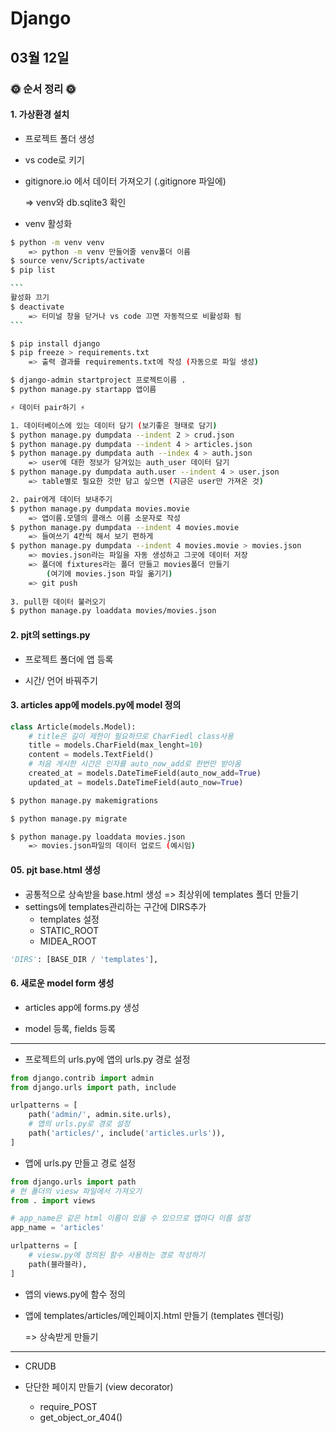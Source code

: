 # Django

## 03월 12일

### 🌞 순서 정리 🌞

#### 1. 가상환경 설치

- 프로젝트 폴더 생성
- vs code로 키기

- gitignore.io 에서 데이터 가져오기 (.gitignore 파일에)

  => venv와 db.sqlite3 확인



- venv 활성화

```bash
$ python -m venv venv
	=> python -m venv 만들어줄 venv폴더 이름
$ source venv/Scripts/activate
$ pip list

​```
활성화 끄기
$ deactivate
	=> 터미널 창을 닫거나 vs code 끄면 자동적으로 비활성화 됨
​```

$ pip install django
$ pip freeze > requirements.txt
	=> 출력 결과를 requirements.txt에 작성 (자동으로 파일 생성)

$ django-admin startproject 프로젝트이름 .
$ python manage.py startapp 앱이름
```

```bash
⚡ 데이터 pair하기 ⚡

1. 데이터베이스에 있는 데이터 담기 (보기좋은 형태로 담기)
$ python manage.py dumpdata --indent 2 > crud.json
$ python manage.py dumpdata --indent 4 > articles.json
$ python manage.py dumpdata auth --index 4 > auth.json
	=> user에 대한 정보가 담겨있는 auth_user 데이터 담기
$ python manage.py dumpdata auth.user --indent 4 > user.json
	=> table별로 필요한 것만 담고 싶으면 (지금은 user만 가져온 것)

2. pair에게 데이터 보내주기
$ python manage.py dumpdata movies.movie
	=> 앱이름.모델의 클래스 이름 소문자로 작성
$ python manage.py dumpdata --indent 4 movies.movie
	=> 들여쓰기 4칸씩 해서 보기 편하게
$ python manage.py dumpdata --indent 4 movies.movie > movies.json
	=> movies.json라는 파일을 자동 생성하고 그곳에 데이터 저장
	=> 폴더에 fixtures라는 폴더 만들고 movies폴더 만들기
    	(여기에 movies.json 파일 옮기기)
	=> git push
	
3. pull한 데이터 불러오기
$ python manage.py loaddata movies/movies.json
```



#### 2. pjt의 settings.py

- 프로젝트 폴더에 앱 등록

- 시간/ 언어 바꿔주기



#### 3. articles app에 models.py에 model 정의

```python
class Article(models.Model):
    # title은 길이 제한이 필요하므로 CharFiedl class사용
    title = models.CharField(max_lenght=10)
    content = models.TextField()
    # 처음 게시한 시간은 인자를 auto_now_add로 한번만 받아옴
    created_at = models.DateTimeField(auto_now_add=True)
    updated_at = models.DateTimeField(auto_now=True)
```

```bash
$ python manage.py makemigrations

$ python manage.py migrate

$ python manage.py loaddata movies.json
	=> movies.json파일의 데이터 업로드 (예시임)
```



#### 05. pjt base.html 생성

- 공통적으로 상속받을 base.html 생성 => 최상위에 templates 폴더 만들기
- settings에 templates관리하는 구간에  DIRS추가
  - templates 설정
  - STATIC_ROOT
  - MIDEA_ROOT

```python
'DIRS': [BASE_DIR / 'templates'],
```



#### 6. 새로운 model form 생성

- articles app에 forms.py 생성

- model 등록, fields 등록

--------------------------------------

- 프로젝트의 urls.py에 앱의 urls.py 경로 설정

```python
from django.contrib import admin
from django.urls import path, include

urlpatterns = [
    path('admin/', admin.site.urls),
    # 앱의 urls.py로 경로 설정
    path('articles/', include('articles.urls')),
]
```

- 앱에 urls.py 만들고 경로 설정

```python
from django.urls import path
# 현 폴더의 viesw 파일에서 가져오기
from . import views

# app_name은 같은 html 이름이 있을 수 있으므로 앱마다 이름 설정
app_name = 'articles'

urlpatterns = [
    # viesw.py에 정의된 함수 사용하는 경로 작성하기
    path(블라블라),
]
```

- 앱의 views.py에 함수 정의

- 앱에 templates/articles/메인페이지.html 만들기 (templates 렌더링)

  => 상속받게 만들기

-----------------------------------

- CRUDB

- 단단한 페이지 만들기 (view decorator)
  - require_POST 
  - get_object_or_404()